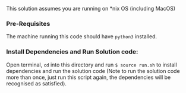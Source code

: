 This solution assumes you are running on \*nix OS (including MacOS)

### Pre-Requisites

The machine running this code should have `python3` installed.

### Install Dependencies and Run Solution code:

Open terminal, `cd` into this directory and run `$ source run.sh` to install dependencies and run the solution code (Note to run the solution code more than once, just run this script again, the dependencies will be recognised as satisfied).
